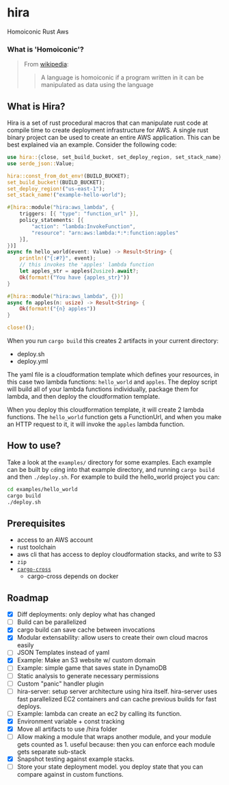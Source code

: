 # hira
Homoiconic Rust Aws

### What is 'Homoiconic'?

> From [wikipedia](https://en.wikipedia.org/wiki/Homoiconicity):
> > A language is homoiconic if a program written in it can be manipulated as data using the language

## What is Hira?

Hira is a set of rust procedural macros that can manipulate rust code at compile time to create deployment infrastructure for AWS. A single rust binary project can be used to create an entire AWS application. This can be best explained via an example. Consider the following code:

```rs
use hira::{close, set_build_bucket, set_deploy_region, set_stack_name};
use serde_json::Value;

hira::const_from_dot_env!(BUILD_BUCKET);
set_build_bucket!(BUILD_BUCKET);
set_deploy_region!("us-east-1");
set_stack_name!("example-hello-world");

#[hira::module("hira:aws_lambda", {
    triggers: [{ "type": "function_url" }],
    policy_statements: [{
        "action": "lambda:InvokeFunction",
        "resource": "arn:aws:lambda:*:*:function:apples"
    }],
})]
async fn hello_world(event: Value) -> Result<String> {
    println!("{:#?}", event);
    // this invokes the 'apples' lambda function
    let apples_str = apples(2usize).await?;
    Ok(format!("You have {apples_str}"))
}

#[hira::module("hira:aws_lambda", {})]
async fn apples(n: usize) -> Result<String> {
    Ok(format!("{n} apples"))
}

close!();

```

When you run `cargo build` this creates 2 artifacts in your current directory:
- deploy.sh
- deploy.yml

The yaml file is a cloudformation template which defines your resources, in this case two lambda functions: `hello_world` and `apples`. The deploy script will build all of your lambda functions individually, package them for lambda, and then deploy the cloudformation template.

When you deploy this cloudformation template, it will create 2 lambda functions. The `hello_world` function gets a FunctionUrl, and when you make an HTTP request to it, it will invoke the `apples` lambda function.

## How to use?

Take a look at the `examples/` directory for some examples. Each example can be built by `cd`ing into that example directory, and running `cargo build` and then `./deploy.sh`. For example to build the hello_world project you can:

```sh
cd examples/hello_world
cargo build
./deploy.sh
```

## Prerequisites

- access to an AWS account
- rust toolchain
- aws cli that has access to deploy cloudformation stacks, and write to S3
- `zip`
- [`cargo-cross`](https://github.com/cross-rs/cross)
    - cargo-cross depends on docker

## Roadmap

- [X] Diff deployments: only deploy what has changed
- [ ] Build can be parallelized
- [X] cargo build can save cache between invocations
- [X] Modular extensability: allow users to create their own cloud macros easily
- [ ] JSON Templates instead of yaml
- [X] Example: Make an S3 website w/ custom domain
- [ ] Example: simple game that saves state in DynamoDB
- [ ] Static analysis to generate necessary permissions
- [ ] Custom "panic" handler plugin
- [ ] hira-server: setup server architecture using hira itself. hira-server uses fast parallelized EC2 containers and can cache previous builds for fast deploys.
- [ ] Example: lambda can create an ec2 by calling its function.
- [X] Environment variable + const tracking
- [X] Move all artifacts to use /hira folder
- [ ] Allow making a module that wraps another module, and your module gets counted as 1. useful because: then you can enforce each module gets separate sub-stack
- [X] Snapshot testing against example stacks.
- [ ] Store your state deployment model. you deploy state that you can compare against in custom functions.
